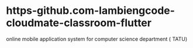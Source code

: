 # https-github.com-lambiengcode-cloudmate-classroom-flutter
online mobile application system for computer science department ( TATU) 

